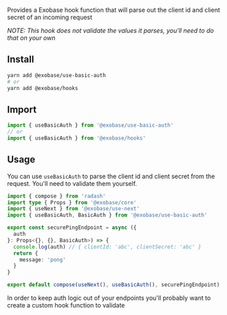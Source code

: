 Provides a Exobase hook function that will parse out the client id and client secret of an incoming request

_NOTE: This hook does not validate the values it parses, you'll need to do that on your own_

## Install

```sh
yarn add @exobase/use-basic-auth
# or
yarn add @exobase/hooks
```

## Import

```ts
import { useBasicAuth } from '@exobase/use-basic-auth'
// or
import { useBasicAuth } from '@exobase/hooks'
```

## Usage

You can use `useBasicAuth` to parse the client id and client secret from the request. You'll need to validate them yourself.

```ts
import { compose } from 'radash'
import type { Props } from '@exobase/core'
import { useNext } from '@exobase/use-next'
import { useBasicAuth, BasicAuth } from '@exobase/use-basic-auth'

export const securePingEndpoint = async ({
  auth
}: Props<{}, {}, BasicAuth>) => {
  console.log(auth) // { clientId: 'abc', clientSecret: 'abc' }
  return {
    message: 'pong'
  }
}

export default compose(useNext(), useBasicAuth(), securePingEndpoint)
```

In order to keep auth logic out of your endpoints you'll probably want to create a custom hook function to validate
